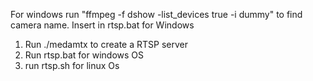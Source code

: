 For windows run "ffmpeg -f dshow -list_devices true -i dummy" to find camera name.
Insert in rtsp.bat for Windows

1. Run ./medamtx to create a RTSP server
2. Run rtsp.bat for windows OS
3. run rtsp.sh for linux Os